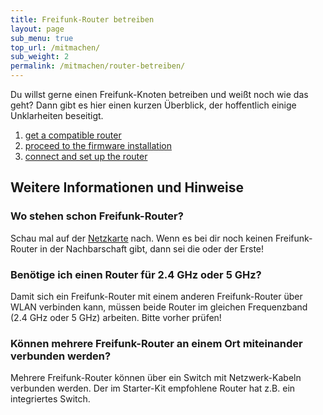 ```yaml
---
title: Freifunk-Router betreiben
layout: page
sub_menu: true
top_url: /mitmachen/
sub_weight: 2
permalink: /mitmachen/router-betreiben/
---
```


Du willst gerne einen Freifunk-Knoten betreiben und weißt noch wie das geht? Dann gibt es hier einen kurzen Überblick, der hoffentlich einige Unklarheiten beseitigt.

1. [get a compatible router](/mitmachen/router-betreiben/unterstuetzte-geraete/)
2. [proceed to the firmware installation](firmware-installieren)
3. [connect and set up the router](/mitmachen/router-betreiben/router-aufstellen/)

## Weitere Informationen und Hinweise

### Wo stehen schon Freifunk-Router?

Schau mal auf der <a href="karte.html">Netzkarte</a> nach. Wenn es bei dir noch keinen Freifunk-Router in der Nachbarschaft gibt, dann sei die oder der Erste!

### Benötige ich einen Router für 2.4 GHz oder 5 GHz?

Damit sich ein Freifunk-Router mit einem anderen Freifunk-Router über WLAN verbinden kann, müssen beide Router im gleichen Frequenzband (2.4 GHz oder 5 GHz) arbeiten. Bitte vorher prüfen!

### Können mehrere Freifunk-Router an einem Ort miteinander verbunden werden?

Mehrere Freifunk-Router können über ein Switch mit Netzwerk-Kabeln verbunden werden. Der im Starter-Kit empfohlene Router hat z.B. ein integriertes Switch.
